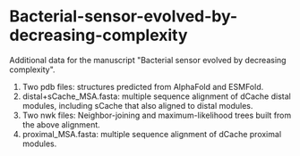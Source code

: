 # Bacterial-sensor-evolved-by-decreasing-complexity
Additional data for the manuscript "Bacterial sensor evolved by decreasing complexity".

1. Two pdb files: structures predicted from AlphaFold and ESMFold.
2. distal+sCache_MSA.fasta: multiple sequence alignment of dCache distal modules, including sCache that also aligned to distal modules.
3. Two nwk files: Neighbor-joining and maximum-likelihood trees built from the above alignment.
4. proximal_MSA.fasta: multiple sequence alignment of dCache proximal modules. 

